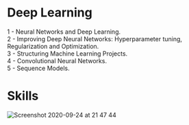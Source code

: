 # Deep Learning

1 - Neural Networks and Deep Learning.<br /> 
2 - Improving Deep Neural Networks: Hyperparameter tuning, Regularization and Optimization.<br />
3 - Structuring Machine Learning Projects.<br />
4 - Convolutional Neural Networks.<br />
5 - Sequence Models.<br />

# Skills

![Screenshot 2020-09-24 at 21 47 44](https://user-images.githubusercontent.com/33375433/94198776-b3f2ff00-feaf-11ea-8cdf-019d8d048d7d.png)





